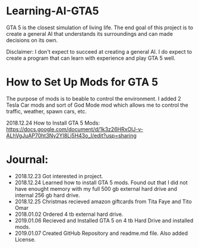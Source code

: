 # Learning-AI-GTA5

GTA 5 is the closest simulation of living life. The end goal of this project is to create a general AI that understands its surroundings and can made decisions on its own.

Disclaimer: I don't expect to succeed at creating a general AI. I do expect to create a program that can learn with experience and play GTA 5 well.

# How to Set Up Mods for GTA 5 
The purpose of mods is to beable to control the environment. I added 2 Tesla Car mods and sort of God Mode mod which allows me to control the traffic, weather, spawn cars, etc. 

2018.12.24 How to Install GTA 5 Mods: https://docs.google.com/document/d/1k3z26HRxOlJ-v-ALhVgJuAP70ht3Ny2YI8Lj5H43o_I/edit?usp=sharing

# Journal: 
- 2018.12.23 Got interested in project.
- 2018.12.24 Learned how to install GTA 5 mods. Found out that I did not have enought memory with my full 500 gb external hard drive and internal 256 gb hard drive. 
- 2018.12.25 Christmas recieved amazon giftcards from Tita Faye and Tito Omar 
- 2018.01.02 Ordered 4 tb external hard drive. 
- 2019.01.06 Recieved and Installed GTA 5 on 4 tb Hard Drive and installed mods. 
- 2019.01.07 Created GitHub Repository and readme.md file. Also added License.

